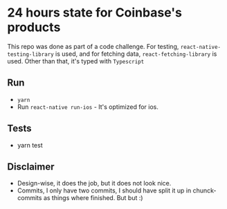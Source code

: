# 24 hours state for Coinbase's products

This repo was done as part of a code challenge. For testing, `react-native-testing-library` is used, and for fetching data, `react-fetching-library` is used. Other than that, it's typed with `Typescript`

## Run

- `yarn`
- Run `react-native run-ios` - It's optimized for ios.

## Tests

- yarn test

## Disclaimer

- Design-wise, it does the job, but it does not look nice.
- Commits, I only have two commits, I should have split it up in chunck-commits as things where finished. But but :)
